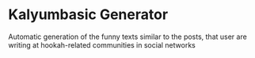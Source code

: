 # Kalyumbasic Generator

Automatic generation of the funny texts similar to the posts, that user are writing at hookah-related communities in social networks
